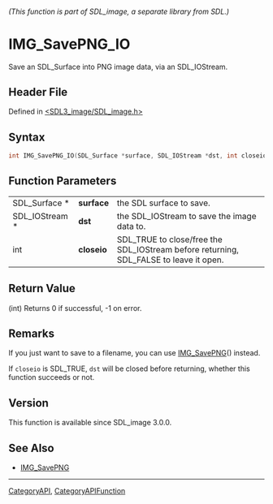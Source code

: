 ###### (This function is part of SDL_image, a separate library from SDL.)
# IMG_SavePNG_IO

Save an SDL_Surface into PNG image data, via an SDL_IOStream.

## Header File

Defined in [<SDL3_image/SDL_image.h>](https://github.com/libsdl-org/SDL_image/blob/main/include/SDL3_image/SDL_image.h)

## Syntax

```c
int IMG_SavePNG_IO(SDL_Surface *surface, SDL_IOStream *dst, int closeio);
```

## Function Parameters

|                |             |                                                                                       |
| -------------- | ----------- | ------------------------------------------------------------------------------------- |
| SDL_Surface *  | **surface** | the SDL surface to save.                                                              |
| SDL_IOStream * | **dst**     | the SDL_IOStream to save the image data to.                                           |
| int            | **closeio** | SDL_TRUE to close/free the SDL_IOStream before returning, SDL_FALSE to leave it open. |

## Return Value

(int) Returns 0 if successful, -1 on error.

## Remarks

If you just want to save to a filename, you can use
[IMG_SavePNG](IMG_SavePNG)() instead.

If `closeio` is SDL_TRUE, `dst` will be closed before returning, whether
this function succeeds or not.

## Version

This function is available since SDL_image 3.0.0.

## See Also

- [IMG_SavePNG](IMG_SavePNG)

----
[CategoryAPI](CategoryAPI), [CategoryAPIFunction](CategoryAPIFunction)

